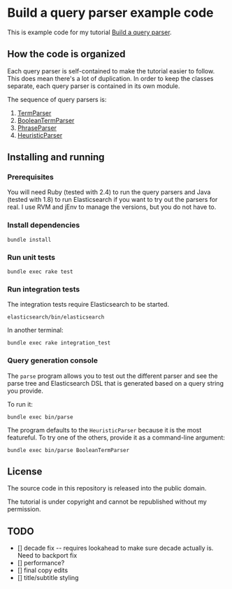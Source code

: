 # Build a query parser example code

This is example code for my tutorial [Build a query parser](#coming-soon).

## How the code is organized

Each query parser is self-contained to make the tutorial easier to follow. This does mean there's a lot of duplication. In order to keep the classes separate, each query parser is contained in its own module.

The sequence of query parsers is:

1. [TermParser](https://github.com/look/query-parser/blob/master/term_parser.rb)
2. [BooleanTermParser](https://github.com/look/query-parser/blob/master/boolean_term_parser.rb)
3. [PhraseParser](https://github.com/look/query-parser/blob/master/phrase_parser.rb)
4. [HeuristicParser](https://github.com/look/query-parser/blob/master/heuristic_parser.rb)

## Installing and running

### Prerequisites

You will need Ruby (tested with 2.4) to run the query parsers and Java (tested with 1.8) to run Elasticsearch if you want to try out the parsers for real. I use RVM and jEnv to manage the versions, but you do not have to.

### Install dependencies

```
bundle install
```

### Run unit tests

```
bundle exec rake test
```

### Run integration tests

The integration tests require Elasticsearch to be started.

```
elasticsearch/bin/elasticsearch
```

In another terminal:

```
bundle exec rake integration_test
```

### Query generation console

The `parse` program allows you to test out the different parser and see the parse tree and Elasticsearch DSL that is generated based on a query string you provide.

To run it:

```
bundle exec bin/parse
```

The program defaults to the `HeuristicParser` because it is the most featureful. To try one of the others, provide it as a command-line argument:

```
bundle exec bin/parse BooleanTermParser
```

## License

The source code in this repository is released into the public domain.

The tutorial is under copyright and cannot be republished without my permission.

## TODO

- [] decade fix -- requires lookahead to make sure decade actually is. Need to backport fix
- [] performance?
- [] final copy edits
- [] title/subtitle styling
